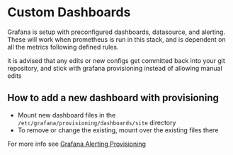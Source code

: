 # Custom Dashboards

Grafana is setup with preconfigured dashboards, datasource, and alerting. These will work when prometheus is run in this stack, and is dependent on all the metrics following defined rules. 

it is advised that any edits or new configs get committed back into your git repository, and stick with grafana provisioning instead of allowing manual edits


## How to add a new dashboard with provisioning 

- Mount new dashboard files in the `/etc/grafana/provisioning/dashboards/site` directory
- To remove or change the existing, mount over the existing files there

For more info see [Grafana Alerting Provisioning](https://grafana.com/docs/grafana/latest/administration/provisioning/#dashboards)

